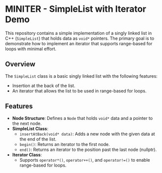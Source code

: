 # MINITER - SimpleList with Iterator Demo

This repository contains a simple implementation of a singly linked list in C++ (`SimpleList`) that holds data as `void*` pointers. The primary goal is to demonstrate how to implement an iterator that supports range-based for loops with minimal effort.

## Overview

The `SimpleList` class is a basic singly linked list with the following features:
- Insertion at the back of the list.
- An iterator that allows the list to be used in range-based for loops.

## Features

- **Node Structure**: Defines a `Node` that holds `void*` data and a pointer to the next node.
- **SimpleList Class**:
  - `insertAtBack(void* data)`: Adds a new node with the given data at the end of the list.
  - `begin()`: Returns an iterator to the first node.
  - `end()`: Returns an iterator to the position past the last node (nullptr).
- **Iterator Class**:
  - Supports `operator*()`, `operator++()`, and `operator!=()` to enable range-based for loops.
